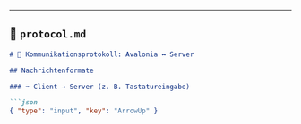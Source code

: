 ---

## 📄 `protocol.md`

```markdown
# 🧠 Kommunikationsprotokoll: Avalonia ↔ Server

## Nachrichtenformate

### ➡️ Client → Server (z. B. Tastatureingabe)

```json
{ "type": "input", "key": "ArrowUp" }